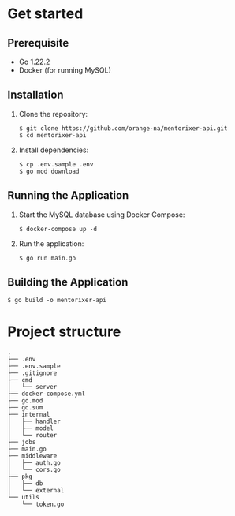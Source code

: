 # Get started

## Prerequisite

- Go 1.22.2
- Docker (for running MySQL)

## Installation

1. Clone the repository:

   ```
   $ git clone https://github.com/orange-na/mentorixer-api.git
   $ cd mentorixer-api
   ```

2. Install dependencies:
   ```
   $ cp .env.sample .env
   $ go mod download
   ```

## Running the Application

1. Start the MySQL database using Docker Compose:

   ```
   $ docker-compose up -d
   ```

2. Run the application:
   ```
   $ go run main.go
   ```

## Building the Application

```
$ go build -o mentorixer-api
```

# Project structure

```
.
├── .env
├── .env.sample
├── .gitignore
├── cmd
│   └── server
├── docker-compose.yml
├── go.mod
├── go.sum
├── internal
│   ├── handler
│   ├── model
│   └── router
├── jobs
├── main.go
├── middleware
│   ├── auth.go
│   └── cors.go
├── pkg
│   ├── db
│   └── external
└── utils
    └── token.go
```
